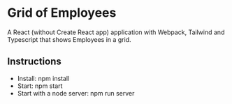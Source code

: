 # Grid of Employees

A React (without Create React app) application with Webpack, Tailwind and Typescript that shows Employees in a grid.

## Instructions

- Install: npm install
- Start: npm start
- Start with a node server: npm run server
